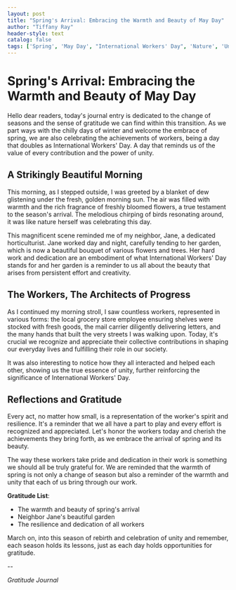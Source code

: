 ```yaml
---
layout: post
title: "Spring's Arrival: Embracing the Warmth and Beauty of May Day"
author: "Tiffany Ray"
header-style: text
catalog: false
tags: ['Spring', 'May Day', "International Workers' Day", 'Nature', 'Unity', 'Gratitude', 'Resilience', 'Journaling']
---
```


# Spring's Arrival: Embracing the Warmth and Beauty of May Day  

Hello dear readers, today's journal entry is dedicated to the change of seasons and the sense of gratitude we can find within this transition. As we part ways with the chilly days of winter and welcome the embrace of spring, we are also celebrating the achievements of workers, being a day that doubles as International Workers' Day. A day that reminds us of the value of every contribution and the power of unity.   

## A Strikingly Beautiful Morning  

This morning, as I stepped outside, I was greeted by a blanket of dew glistening under the fresh, golden morning sun. The air was filled with warmth and the rich fragrance of freshly bloomed flowers, a true testament to the season's arrival. The melodious chirping of birds resonating around, it was like nature herself was celebrating this day.   

This magnificent scene reminded me of my neighbor, Jane, a dedicated horticulturist. Jane worked day and night, carefully tending to her garden, which is now a beautiful bouquet of various flowers and trees. Her hard work and dedication are an embodiment of what International Workers' Day stands for and her garden is a reminder to us all about the beauty that arises from persistent effort and creativity.   

## The Workers, The Architects of Progress  

As I continued my morning stroll, I saw countless workers, represented in various forms: the local grocery store employee ensuring shelves were stocked with fresh goods, the mail carrier diligently delivering letters, and the many hands that built the very streets I was walking upon. Today, it's crucial we recognize and appreciate their collective contributions in shaping our everyday lives and fulfilling their role in our society.  

It was also interesting to notice how they all interacted and helped each other, showing us the true essence of unity, further reinforcing the significance of International Workers' Day.   

## Reflections and Gratitude  

Every act, no matter how small, is a representation of the worker's spirit and resilience. It's a reminder that we all have a part to play and every effort is recognized and appreciated. Let's honor the workers today and cherish the achievements they bring forth, as we embrace the arrival of spring and its beauty.  

The way these workers take pride and dedication in their work is something we should all be truly grateful for. We are reminded that the warmth of spring is not only a change of season but also a reminder of the warmth and unity that each of us bring through our work.  

**Gratitude List**:  
- The warmth and beauty of spring's arrival  
- Neighbor Jane's beautiful garden  
- The resilience and dedication of all workers  

March on, into this season of rebirth and celebration of unity and remember, each season holds its lessons, just as each day holds opportunities for gratitude.   

--  

*Gratitude Journal*  
